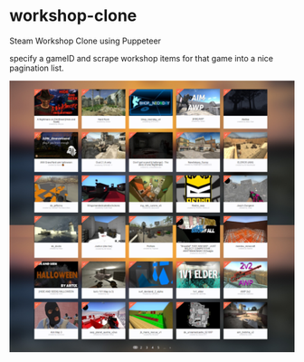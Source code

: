 # workshop-clone
Steam Workshop Clone using Puppeteer

specify a gameID and scrape workshop items for that game into a nice pagination list.

![Preview Image](./preview.png)